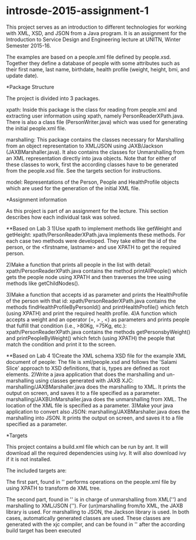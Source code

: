 # introsde-2015-assignment-1

This project serves as an introduction to different technologies for working with XML, XSD, and JSON from a Java program. It is an assignment for the Introduction to Service Design and Engineering lecture at UNITN, Winter Semester 2015-16.

The examples are based on a people.xml file defined by people.xsd. Together they define a database of people with some attributes such as their first name, last name, birthdate, health profile (weight, height, bmi, and update date).

*Package Structure

The project is divided into 3 packages.

xpath: Inside this package is the class for reading from people.xml and extracting user information using xpath, namely PersonReaderXPath.java. There is also a class file (PersonWriter.java) which was used for generating the initial people.xml file.

marshalling: This package contains the classes necessary for Marshalling from an object representation to XML/JSON using JAXB/Jackson (JAXBMarshaller.java). It also contains the classes for Unmarshalling from an XML representation directly into java objects. Note that for either of these classes to work, first the according classes have to be generated from the people.xsd file. See the targets section for instructions.

model: Representations of the Person, People and HealthProfile objects which are used for the generation of the initial XML file.

*Assignment information

As this project is part of an assignment for the lecture. This section describes how each individual task was solved.

**Based on Lab 3
1)Use xpath to implement methods like getWeight and getHeight:
	xpath/PersonReaderXPath.java implements these methods. For each case two methods were developed. They take either the id of the person, or the <firstname, lastname> and use XPATH to get the required person.

2)Make a function that prints all people in the list with detail:
	xpath/PersonReaderXPath.java contains the method printAllPeople() which gets the people node using XPATH and then traverses the tree using methods like getChildNodes().

3)Make a function that accepts id as parameter and prints the HealthProfile of the person with that id:
	xpath/PersonReaderXPath.java contains the methods findHealthProfileByPersonId() and printHealthProfile() which fetch (using XPATH) and print the required health profile.
4)A function which accepts a weight and an operator (=, > , <) as parameters and prints people that fulfill that condition (i.e., >80Kg, =75Kg, etc.):
	xpath/PersonReaderXPath.java contains the methods getPersonsbyWeight() and printPeopleByWeight() which fetch (using XPATH) the people that match the condition and print it to the screen.

**Based on Lab 4
1)Create the XML schema XSD file for the example XML document of people:
	The file is xml/people.xsd and follows the 'Salami Slice' approach to XSD definitions, that is, types are defined as root elements.
2)Write a java application that does the marshalling and un-marshalling using classes generated with JAXB XJC:
	marshalling/JAXBMarshaller.java does the marshalling to XML. It prints the output on screen, and saves it to a file specified as a parameter.
	marshalling/JAXBUnMarshaller.java does the unmarshalling from XML. The location of the XML file is specified as a parameter.
3)Make your java application to convert also JSON:
	marshalling/JAXBMarshaller.java does the marshalling into JSON. It prints the output on screen, and saves it to a file specified as a parameter.
	

*Targets

This project contains a build.xml file which can be run by ant. It will download all the required dependencies using ivy. It will also download ivy if it is not installed.

The included targets are:

The first part, found in '' performs operations on the people.xml file by using XPATH to transform de XML tree.

The second part, found in '' is in charge of unmarshalling from XML('') and marshalling to XML/JSON (''). For (un)marshalling from/to XML, the JAXB library is used. For marshalling to JSON, the Jackson library is used. In both cases, automatically generated classes are used. These classes are generated with the xjc compiler, and can be found in '' after the according build target has been executed

